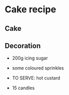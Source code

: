 # Cake recipe

## Cake


## Decoration

+ 200g icing sugar
+ some coloured sprinkles

+ TO SERVE: hot custard
+ 15 candles